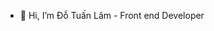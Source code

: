 - 👋 Hi, I’m Đỗ Tuấn Lâm - Front end Developer

<!---
nhatdaithienvuong/nhatdaithienvuong is a ✨ special ✨ repository because its `README.md` (this file) appears on your GitHub profile.
You can click the Preview link to take a look at your changes.
--->
